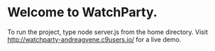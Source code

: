 # Welcome to WatchParty.

To run the project, type
    node server.js
from the home directory. Visit http://watchparty-andreagvene.c9users.io/ for a live demo.